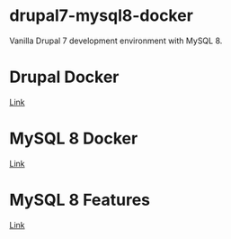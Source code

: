 # drupal7-mysql8-docker
Vanilla Drupal 7 development environment with MySQL 8.


# Drupal Docker

[Link](https://hub.docker.com/_/drupal/)


# MySQL 8 Docker

[Link](https://github.com/docker-library/mysql/blob/master/8.0/Dockerfile)


# MySQL 8  Features

[Link](https://dev.mysql.com/doc/refman/8.0/en/mysql-nutshell.html#mysql-nutshell-additions)
